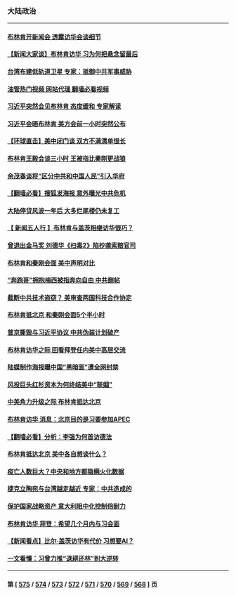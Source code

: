 ### 大陆政治
---
#### [布林肯开新闻会 透露访华会谈细节](../../pages/ncid277/n14019092.md?06200045) 
#### [【新闻大家谈】布林肯访华 习为何把悬念留最后](../../pages/ncid277/n14019030.md?06200045) 
#### [台湾布建低轨道卫星 专家：抵御中共军事威胁](../../pages/ncid277/n14018649.md?06200045) 
#### [油管热门视频 网站代理 翻墙必看视频](http://138.2.39.72:81/youtube.html?epic-marker?06200045)
#### [习近平突然会见布林肯 态度缓和 专家解读](../../pages/ncid277/n14018915.md?06200045) 
#### [习近平会晤布林肯 美方会前一小时突然公布](../../pages/ncid277/n14018856.md?06200045) 
#### [【环球直击】美中闭门谈 双方不满清单很长](../../pages/ncid277/n14018826.md?06200045) 
#### [布林肯王毅会谈三小时 王被指比秦刚更战狼](../../pages/ncid277/n14018813.md?06200045) 
#### [余茂春谈将“区分中共和中国人民”引入华府](../../pages/ncid277/n14018707.md?06200045) 
#### [【翻墙必看】搜狐发海报 意外曝光中共危机](../../pages/ncid277/n14018648.md?06200045) 
#### [大陆停贷风波一年后 大多烂尾楼仍未复工](../../pages/ncid277/n14018658.md?06200045) 
#### [【 新闻五人行 】布林肯与盖茨相继访华很巧？](../../pages/ncid277/n14018489.md?06200045) 
#### [曾退出金马奖 刘德华《扫毒2》陷抄袭索赔官司](../../pages/ncid277/n14018383.md?06200045) 
#### [布林肯和秦刚会面 美中声明对比](../../pages/ncid277/n14018469.md?06200045) 
#### [“奔跑哥”拥抱梅西被指奔向自由 中共删帖](../../pages/ncid277/n14018351.md?06200045) 
#### [截断中共技术盗窃？ 美审查两国科技合作协定](../../pages/ncid277/n14018310.md?06200045) 
#### [布林肯抵北京 和秦刚会面5个半小时](../../pages/ncid277/n14018244.md?06200045) 
#### [普京撕毁与习近平协议 中共伪装计划破产](../../pages/ncid277/n14018227.md?06200045) 
#### [布林肯访华之际 回看拜登任内美中高层交流](../../pages/ncid277/n14018243.md?06200045) 
#### [陆媒制作海报曝中国“黑暗面”遭全网封禁](../../pages/ncid277/n14018148.md?06200045) 
#### [风投巨头红杉资本为何终结美中“联姻”](../../pages/ncid277/n14018040.md?06200045) 
#### [中美角力升级之际 布林肯抵达北京](../../pages/ncid277/n14018163.md?06200045) 
#### [布林肯访华 消息：北京目的是习要参加APEC](../../pages/ncid277/n14018111.md?06200045) 
#### [【翻墙必看】分析：李强为何首访德法](../../pages/ncid277/n14018112.md?06200045) 
#### [布林肯抵达北京 美中各自想谈什么？](../../pages/ncid277/n14018085.md?06200045) 
#### [疫亡人数巨大？中央和地方都隐瞒火化数据](../../pages/ncid277/n14018021.md?06200045) 
#### [捷克立陶宛与台湾越走越近 专家：中共造成的](../../pages/ncid277/n14017118.md?06200045) 
#### [保护国家战略资产 意大利阻中化控制倍耐力](../../pages/ncid277/n14018042.md?06200045) 
#### [布林肯访华 拜登：希望几个月内与习会面](../../pages/ncid277/n14018054.md?06200045) 
#### [【新闻看点】比尔‧盖茨访华有代价 习想要AI？](../../pages/ncid277/n14017698.md?06200045) 
#### [一文看懂：习曾力推“退耕还林”到大逆转](../../pages/ncid277/n14017950.md?06200045) 

---
#### 第 [ [575](./575.md?06200045) / [574](./574.md?06200045) / [573](./573.md?06200045) / [572](./572.md?06200045) / [571](./571.md?06200045) / [570](./570.md?06200045) / [569](./569.md?06200045) / [568](./568.md?06200045) ] 页
